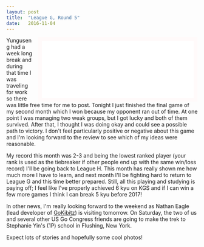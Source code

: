 ```yaml
---
layout: post
title:  "League G, Round 5"
date:   2016-11-04
---
```


<iframe id="gokibitz-VJXRwbSeG" src="//gokibitz.com/kifu/VJXRwbSeG"
style="float: right; margin-left: 1em; width: 400px; max-height:
560px; display: block; border: 10px solid snow;"></iframe> <script
src="//gokibitz.com/embed/VJXRwbSeG"></script>

Yunguseng had a week long break and during that time I was traveling
for work so there was little free time for me to post. Tonight I just
finished the final game of my second month which I won because my
opponent ran out of time. At one point I was managing two weak groups,
but I got lucky and both of them survived. After that, I thought I
was doing okay and could see a possible path to victory. I don't feel
particularly positive or negative about this game and I'm looking
forward to the review to see which of my ideas were reasonable.

My record this month was 2-3 and being the lowest ranked player (your
rank is used as the tiebreaker if other people end up with the same
win/loss record) I'll be going back to League H. This month has really
shown me how much more I have to learn, and next month I'll be
fighting hard to return to League G and this time better
prepared. Still, all this playing and studying is paying off; I
feel like I've properly achieved 6 kyu on KGS and if I can win a few
more games I think I can break 5 kyu before 2017!

In other news, I'm really looking forward to the weekend as Nathan
Eagle (lead developer of [GoKibitz](http://gokibitz.com)) is visiting
tomorrow. On Saturday, the two of us and several other US Go Congress
friends are going to make the trek to Stephanie Yin's (1P) school in
Flushing, New York.

Expect lots of stories and hopefully some cool photos!
